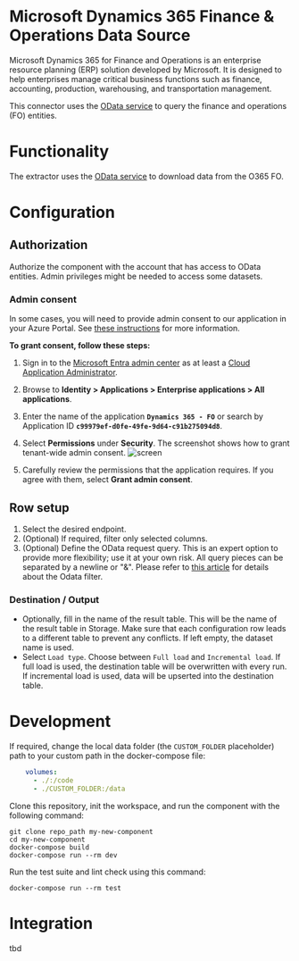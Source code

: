 # Microsoft Dynamics 365 Finance & Operations Data Source

Microsoft Dynamics 365 for Finance and Operations is an enterprise resource planning (ERP) solution developed by
Microsoft. It is designed to help enterprises manage critical business functions such as finance, accounting,
production, warehousing, and transportation management.

This connector uses the [OData service](https://learn.microsoft.com/en-us/dynamics365/fin-ops-core/dev-itpro/data-entities/odata) to query the finance and operations (FO) entities.


# Functionality

The extractor uses the [OData service](https://learn.microsoft.com/en-us/dynamics365/fin-ops-core/dev-itpro/data-entities/odata) to download data from the O365 FO.

# Configuration

## Authorization

Authorize the component with the account that has access to OData entities. Admin privileges might be needed to access some datasets.

### Admin consent

In some cases, you will need to provide admin consent to our application in your Azure Portal. See [these instructions](https://learn.microsoft.com/en-us/entra/identity/enterprise-apps/grant-admin-consent?pivots=portal#grant-tenant-wide-admin-consent-in-enterprise-apps) 
for more information. 

**To grant consent, follow these steps:**

1. Sign in to the [Microsoft Entra admin center](https://entra.microsoft.com/) as at least a [Cloud Application Administrator](https://learn.microsoft.com/en-us/entra/identity/role-based-access-control/permissions-reference#cloud-application-administrator).
2. Browse to **Identity > Applications > Enterprise applications > All applications**.
3. Enter the name of the application **`Dynamics 365 - FO`** or search by Application ID **`c99979ef-d0fe-49fe-9d64-c91b275094d8`**.
4. Select **Permissions** under **Security**. The screenshot shows how to grant tenant-wide admin consent.
![screen](https://learn.microsoft.com/en-us/entra/identity/enterprise-apps/media/grant-tenant-wide-admin-consent/grant-tenant-wide-admin-consent.png)

5. Carefully review the permissions that the application requires. If you agree with them, select **Grant admin consent**.

## Row setup

1. Select the desired endpoint.
2. (Optional) If required, filter only selected columns.
3. (Optional) Define the OData request query. This is an expert option to provide more flexibility; use it at your own risk. All query pieces can be separated by a newline or "&". Please refer to [this article](https://docs.oasis-open.org/odata/odata/v4.0/errata03/os/complete/part1-protocol/odata-v4.0-errata03-os-part1-protocol-complete.html#_The_$filter_System) for details about the Odata filter.


### Destination / Output
- Optionally, fill in the name of the result table. This will be the name of the result table in Storage. Make sure that each configuration row leads to a different table to prevent any conflicts. If left empty, the dataset name is used.
- Select `Load type`. Choose between `Full load` and `Incremental load`. If full load is used, the destination table will be overwritten with every run. If incremental load is used, data will be upserted into the destination table.



# Development

If required, change the local data folder (the `CUSTOM_FOLDER` placeholder) path to your custom path in the docker-compose file:

```yaml
    volumes:
      - ./:/code
      - ./CUSTOM_FOLDER:/data
```

Clone this repository, init the workspace, and run the component with the following command:

```
git clone repo_path my-new-component
cd my-new-component
docker-compose build
docker-compose run --rm dev
```

Run the test suite and lint check using this command:

```
docker-compose run --rm test
```

# Integration

tbd
